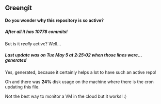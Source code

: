 ## Greengit

#### Do you wonder why this repository is so active?

##### After all it has 10778 commits!

But is it *really* active? Well...

##### Last update was on Tue May 5 at 2:25:02 when those lines were... generated

Yes, generated, because it certainly helps a lot to have such an active repo!

Oh and there was **24%** disk usage on the machine
where there is the cron updating this file.

Not the best way to monitor a VM in the cloud but it works! :)
